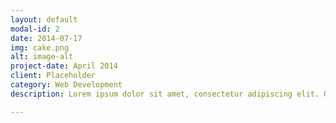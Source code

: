 ```yaml
---
layout: default
modal-id: 2
date: 2014-07-17
img: cake.png
alt: image-alt
project-date: April 2014
client: Placeholder
category: Web Development
description: Lorem ipsum dolor sit amet, consectetur adipiscing elit. Quisque scelerisque, lectus in tempus pellentesque, arcu magna ullamcorper mauris, vel facilisis nulla enim maximus est. Morbi fringilla ligula nec laoreet pharetra. Quisque consectetur ullamcorper nisl. Sed sed posuere arcu.

---
```

